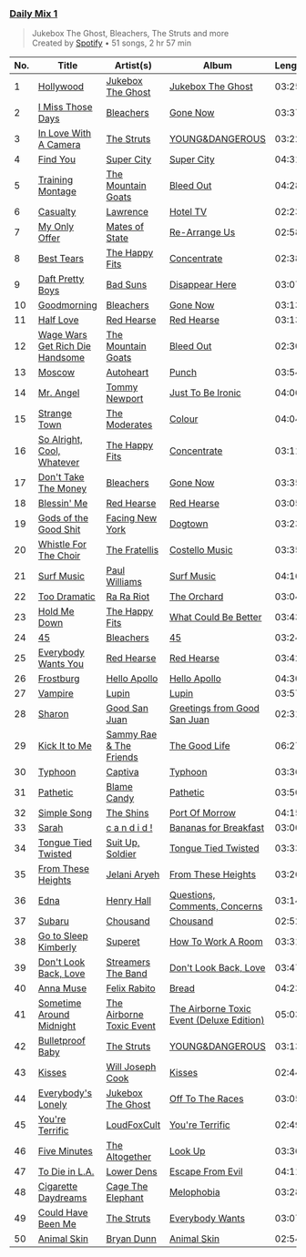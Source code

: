 ### [Daily Mix 1](https://open.spotify.com/playlist/37i9dQZF1E39Gzb56luQni)

> Jukebox The Ghost, Bleachers, The Struts and more<br>
> Created by [Spotify](https://open.spotify.com/user/spotify) • 51 songs, 2 hr 57 min

| No. | Title | Artist(s) | Album | Length |
|---|---|---|---|---|
| 1 | [Hollywood](https://open.spotify.com/track/2vnM1GudpO5GH1oOg0qgxr) | [Jukebox The Ghost](https://open.spotify.com/artist/0L8jXe7QeS9oYUoXbANmX4) | [Jukebox The Ghost](https://open.spotify.com/album/3K5jW2vkunhourPeQ3DiwV) | 03:25 |
| 2 | [I Miss Those Days](https://open.spotify.com/track/7kK5ihEqZcXEWr1r8o99E2) | [Bleachers](https://open.spotify.com/artist/2eam0iDomRHGBypaDQLwWI) | [Gone Now](https://open.spotify.com/album/10HKbC9lKDHGQvndGck6XJ) | 03:37 |
| 3 | [In Love With A Camera](https://open.spotify.com/track/2CEjWJ4lPiodKXXS2bhVyP) | [The Struts](https://open.spotify.com/artist/3lDpdwM8KILepMHqBWUhIA) | [YOUNG&DANGEROUS](https://open.spotify.com/album/1mFRTnYk72zZfVk7l25G3g) | 03:22 |
| 4 | [Find You](https://open.spotify.com/track/3iQR85ARBf5Z0SXXcUm3He) | [Super City ](https://open.spotify.com/artist/2I3Pl8SPFNNQMRTEYCLVwZ) | [Super City](https://open.spotify.com/album/1RPyDPKQHu9e2mBDcDg0Mu) | 04:31 |
| 5 | [Training Montage](https://open.spotify.com/track/0HEYFRBo4pBLLWjXsAZjod) | [The Mountain Goats](https://open.spotify.com/artist/3hyGGjxu73JuzBa757H6R5) | [Bleed Out](https://open.spotify.com/album/20KGjm5xRROTqP0UY1EVRg) | 04:28 |
| 6 | [Casualty](https://open.spotify.com/track/6nwxT0W6u4JYDGK5iyBOYt) | [Lawrence](https://open.spotify.com/artist/5rwUYLyUq8gBsVaOUcUxpE) | [Hotel TV](https://open.spotify.com/album/1U3ORbSHYUQLGYBzyEveMZ) | 02:23 |
| 7 | [My Only Offer](https://open.spotify.com/track/6vxHKbF36UmjYeW9lvFFpp) | [Mates of State](https://open.spotify.com/artist/4IELX7NrLBXuw8f51cUZuM) | [Re-Arrange Us](https://open.spotify.com/album/5XSlVbnsGPvimo5pygxkSv) | 02:58 |
| 8 | [Best Tears](https://open.spotify.com/track/1rLlLYMm9CWdmejVAuxP38) | [The Happy Fits](https://open.spotify.com/artist/73rPcaYEhBd0UuVZBqqyQJ) | [Concentrate](https://open.spotify.com/album/1mgzsmNo3XcdjonlRIwvFk) | 02:38 |
| 9 | [Daft Pretty Boys](https://open.spotify.com/track/41d2Q6DHcM20OdzynkRtvf) | [Bad Suns](https://open.spotify.com/artist/0YhUSm86okLWldQVwJkLlP) | [Disappear Here](https://open.spotify.com/album/2YXl7mV4d30fEbwpVQ7YBQ) | 03:07 |
| 10 | [Goodmorning](https://open.spotify.com/track/1K13OsIMc0HLgEJHZoWH78) | [Bleachers](https://open.spotify.com/artist/2eam0iDomRHGBypaDQLwWI) | [Gone Now](https://open.spotify.com/album/10HKbC9lKDHGQvndGck6XJ) | 03:13 |
| 11 | [Half Love](https://open.spotify.com/track/48v4OanMw0bPHUDFssBXoD) | [Red Hearse](https://open.spotify.com/artist/2922Q2qAcxb0hRD0LtPcFc) | [Red Hearse](https://open.spotify.com/album/1BrBVH1v92OAzRDijSyhj9) | 03:13 |
| 12 | [Wage Wars Get Rich Die Handsome](https://open.spotify.com/track/1NyJLkCmG29UfA6mv3jNGp) | [The Mountain Goats](https://open.spotify.com/artist/3hyGGjxu73JuzBa757H6R5) | [Bleed Out](https://open.spotify.com/album/20KGjm5xRROTqP0UY1EVRg) | 02:30 |
| 13 | [Moscow](https://open.spotify.com/track/08ktrT7H50FKAGSE9DQtX5) | [Autoheart](https://open.spotify.com/artist/5Lm1CMoa8VOCBCLZesAcvc) | [Punch](https://open.spotify.com/album/5ghZK3FUJXhNJR5Haf6koU) | 03:54 |
| 14 | [Mr. Angel](https://open.spotify.com/track/29gMFgHls5ghU24gLLFTf4) | [Tommy Newport](https://open.spotify.com/artist/7FvQR6QFfXmW18dyMqnHvv) | [Just To Be Ironic](https://open.spotify.com/album/10dztCLuuvkNaQlOgWxbZz) | 04:00 |
| 15 | [Strange Town](https://open.spotify.com/track/3JjmSjijPsu3AWei1adplt) | [The Moderates](https://open.spotify.com/artist/30bcJH5kuHVu6RZckrZfFJ) | [Colour](https://open.spotify.com/album/4ai377DNpe0SuMo5qQcKK5) | 04:04 |
| 16 | [So Alright, Cool, Whatever](https://open.spotify.com/track/47rOmlKHPYyMDM3h6L74Sn) | [The Happy Fits](https://open.spotify.com/artist/73rPcaYEhBd0UuVZBqqyQJ) | [Concentrate](https://open.spotify.com/album/1mgzsmNo3XcdjonlRIwvFk) | 03:11 |
| 17 | [Don't Take The Money](https://open.spotify.com/track/3ySU5vwQB33iGulwcUL9qQ) | [Bleachers](https://open.spotify.com/artist/2eam0iDomRHGBypaDQLwWI) | [Gone Now](https://open.spotify.com/album/10HKbC9lKDHGQvndGck6XJ) | 03:35 |
| 18 | [Blessin' Me](https://open.spotify.com/track/0encug7QQRGW2FBLmg5Wu7) | [Red Hearse](https://open.spotify.com/artist/2922Q2qAcxb0hRD0LtPcFc) | [Red Hearse](https://open.spotify.com/album/1BrBVH1v92OAzRDijSyhj9) | 03:05 |
| 19 | [Gods of the Good Shit](https://open.spotify.com/track/1RadlTNgSCovyKFOLS9tBF) | [Facing New York](https://open.spotify.com/artist/0hKODVI4SsyYLQcw1o3VE1) | [Dogtown](https://open.spotify.com/album/4w795iNijopltiXakfDBGV) | 03:23 |
| 20 | [Whistle For The Choir](https://open.spotify.com/track/3jp7Ryj1sX3riA7NQaVlLd) | [The Fratellis](https://open.spotify.com/artist/3M4ThdJR28z9eSMcQHAZ5G) | [Costello Music](https://open.spotify.com/album/6R6pjR9ocMYuqSuNx5e4mg) | 03:35 |
| 21 | [Surf Music](https://open.spotify.com/track/65Lb3IBPrMTvKfjA1DayN2) | [Paul Williams](https://open.spotify.com/artist/64kJQldKjOe5VQpu1EPMQg) | [Surf Music](https://open.spotify.com/album/2I6yGoC05EBUPupHlQqeyl) | 04:16 |
| 22 | [Too Dramatic](https://open.spotify.com/track/2Ys8AEJve28dHyMRh9l8NE) | [Ra Ra Riot](https://open.spotify.com/artist/6FIrstf3kHEg3zBOyLpvxD) | [The Orchard](https://open.spotify.com/album/4CuHH1sJAAKbGZYanK1w6v) | 03:04 |
| 23 | [Hold Me Down](https://open.spotify.com/track/1yhJdaC1kecHKUgGCChs4z) | [The Happy Fits](https://open.spotify.com/artist/73rPcaYEhBd0UuVZBqqyQJ) | [What Could Be Better](https://open.spotify.com/album/4dsTxC7fUsAp3qjkf93QI1) | 03:43 |
| 24 | [45](https://open.spotify.com/track/1gbgwb8AwRo9i42YaqWnj2) | [Bleachers](https://open.spotify.com/artist/2eam0iDomRHGBypaDQLwWI) | [45](https://open.spotify.com/album/4Jkd7DR2cZjaVbQEQydXbX) | 03:24 |
| 25 | [Everybody Wants You](https://open.spotify.com/track/4ab0gHfPvYGeF8qNycLNkE) | [Red Hearse](https://open.spotify.com/artist/2922Q2qAcxb0hRD0LtPcFc) | [Red Hearse](https://open.spotify.com/album/1BrBVH1v92OAzRDijSyhj9) | 03:42 |
| 26 | [Frostburg](https://open.spotify.com/track/6NYGyhiUhJpEQSRJ2yGJka) | [Hello Apollo](https://open.spotify.com/artist/5HDvYc2jXGJ07hdWpeSXOt) | [Hello Apollo](https://open.spotify.com/album/1yM6Vz3YYU0U8QuwzMGrdV) | 04:30 |
| 27 | [Vampire](https://open.spotify.com/track/453Uw6izSgWsiPppF8vu1O) | [Lupin](https://open.spotify.com/artist/2cG07hEJjsyLDwnrrQ3AV0) | [Lupin](https://open.spotify.com/album/1bc6JW8VfgfDbuKwSmQeR6) | 03:57 |
| 28 | [Sharon](https://open.spotify.com/track/3YcpHA5BNT66TgI1I00GfW) | [Good San Juan](https://open.spotify.com/artist/78BiITJndspCh1x7o4Kwu9) | [Greetings from Good San Juan](https://open.spotify.com/album/58V5uvKSfPs83hKvgKKlfi) | 02:31 |
| 29 | [Kick It to Me](https://open.spotify.com/track/6QZbDUZEgkwaVWROtWzjQ0) | [Sammy Rae & The Friends](https://open.spotify.com/artist/3lFDsTyYNPQc8WzJExnQWn) | [The Good Life](https://open.spotify.com/album/4s1igjt5YJe7s7BdCeX3DX) | 06:27 |
| 30 | [Typhoon](https://open.spotify.com/track/0Oc9TKytGgsbDeWgYOz59s) | [Captiva](https://open.spotify.com/artist/6yKG2IQiDrd3KM79Gcuzug) | [Typhoon](https://open.spotify.com/album/5V5AJuFgLirfDmh14zw9O9) | 03:36 |
| 31 | [Pathetic](https://open.spotify.com/track/1xPyMcQJtCcxnPxRs5bo8j) | [Blame Candy](https://open.spotify.com/artist/2MUWgXIFwWkYnhU7iKghib) | [Pathetic](https://open.spotify.com/album/7yv1lLxMec8jGQDJHFOQxy) | 03:50 |
| 32 | [Simple Song](https://open.spotify.com/track/48bo7uexDvAThcRDvEB2W7) | [The Shins](https://open.spotify.com/artist/4LG4Bs1Gadht7TCrMytQUO) | [Port Of Morrow](https://open.spotify.com/album/4ZTcGoOrNro2aCAStXEjZi) | 04:15 |
| 33 | [Sarah](https://open.spotify.com/track/25OKrC5mTrtDcsDD382vW3) | [c a n d i d !](https://open.spotify.com/artist/40eScT09blR2WOpG2zbe9o) | [Bananas for Breakfast](https://open.spotify.com/album/2WMb33hspMnoLSRecusl7t) | 03:00 |
| 34 | [Tongue Tied Twisted](https://open.spotify.com/track/0nJPxONbsGILkjSVY8wpzB) | [Suit Up, Soldier](https://open.spotify.com/artist/6LnU5mc8E2Bdk92w63cqww) | [Tongue Tied Twisted](https://open.spotify.com/album/1yLiHlnmEo28UU5VQGiAAG) | 03:33 |
| 35 | [From These Heights](https://open.spotify.com/track/26tMEDbutzryy8RyHX8HX4) | [Jelani Aryeh](https://open.spotify.com/artist/7A47sEe0ih6WpKmNCRMu86) | [From These Heights](https://open.spotify.com/album/1BInJvmyRnVy2ZWjzqKDP8) | 03:26 |
| 36 | [Edna](https://open.spotify.com/track/1z5LSQ3dvrJbXPHCt3tCws) | [Henry Hall](https://open.spotify.com/artist/2tRg9tU9VRKsmTr2ihZCEs) | [Questions, Comments, Concerns](https://open.spotify.com/album/1Cd9VvHFTnYd3yCmzjWnd4) | 03:14 |
| 37 | [Subaru](https://open.spotify.com/track/2W91R1PoSjIUX4x62wNdUB) | [Chousand](https://open.spotify.com/artist/0MLqjHl2stacCeqfpZm3l8) | [Chousand](https://open.spotify.com/album/68tCl9cYOh4xhv4yqz9ldl) | 02:52 |
| 38 | [Go to Sleep Kimberly](https://open.spotify.com/track/5ExaMDn2nYH1mMKkMu6veR) | [Superet](https://open.spotify.com/artist/3e5snAyVao8Jsu9kxumEUs) | [How To Work A Room](https://open.spotify.com/album/40FZD9ladH2d3vmXtoLLQo) | 03:31 |
| 39 | [Don't Look Back, Love](https://open.spotify.com/track/7gU1wVhRlI2IggnBxb2oWr) | [Streamers The Band](https://open.spotify.com/artist/5EW1xu5QCRA0qFKRt6Izv5) | [Don't Look Back, Love](https://open.spotify.com/album/7v9QeuHRo45FVaHwsY66JA) | 03:47 |
| 40 | [Anna Muse](https://open.spotify.com/track/3kVDAKaZ7w8UevnONl3h2Y) | [Felix Rabito](https://open.spotify.com/artist/1kqrDa1yunO4rQtSmMirAx) | [Bread](https://open.spotify.com/album/15JrOx6pt0Bq3UtTcHsWSZ) | 04:23 |
| 41 | [Sometime Around Midnight](https://open.spotify.com/track/7Hn0bZgca6QFz6OyKkvAi6) | [The Airborne Toxic Event](https://open.spotify.com/artist/7xovAENFxmyEWhzbnHsB3Z) | [The Airborne Toxic Event (Deluxe Edition)](https://open.spotify.com/album/4zz8xBoQ8KxRXnP5IeDJJ2) | 05:03 |
| 42 | [Bulletproof Baby](https://open.spotify.com/track/7DxMZyEcev3jmg1dHYnjA4) | [The Struts](https://open.spotify.com/artist/3lDpdwM8KILepMHqBWUhIA) | [YOUNG&DANGEROUS](https://open.spotify.com/album/1mFRTnYk72zZfVk7l25G3g) | 03:13 |
| 43 | [Kisses](https://open.spotify.com/track/1y3Xp4WGv4w88itTnGuHbi) | [Will Joseph Cook](https://open.spotify.com/artist/3YO2a6i2cfdFbgxk2HDfPe) | [Kisses](https://open.spotify.com/album/6Ac4rm2qp3VdgvKV1ylgVW) | 02:44 |
| 44 | [Everybody's Lonely](https://open.spotify.com/track/69lvfcTUrPTC3ywS1gyd2Q) | [Jukebox The Ghost](https://open.spotify.com/artist/0L8jXe7QeS9oYUoXbANmX4) | [Off To The Races](https://open.spotify.com/album/0vGId8rvkYSChOrt2A6HVc) | 03:05 |
| 45 | [You're Terrific](https://open.spotify.com/track/0d1eEJIO7iMOcmp5Qf9syv) | [LoudFoxCult](https://open.spotify.com/artist/1qY6fkaQ1BDrxHSxtyYxRF) | [You're Terrific](https://open.spotify.com/album/23hjpKqksLqy6dRLHHghke) | 02:49 |
| 46 | [Five Minutes](https://open.spotify.com/track/4t2DRCAa7NekMqtXbQj1Eo) | [The Altogether](https://open.spotify.com/artist/6LipWEhF4zwwRY8hFtCQHc) | [Look Up](https://open.spotify.com/album/00uqSRaPo9q9OOYlL4nS0U) | 03:36 |
| 47 | [To Die in L.A.](https://open.spotify.com/track/0sujwD2rDemdq6lBUvlB6j) | [Lower Dens](https://open.spotify.com/artist/5uTJLo3c4ZHpH8oEwGxYUN) | [Escape From Evil](https://open.spotify.com/album/3lzj0ftwAZ9XFp3qFs2lMN) | 04:11 |
| 48 | [Cigarette Daydreams](https://open.spotify.com/track/2tznHmp70DxMyr2XhWLOW0) | [Cage The Elephant](https://open.spotify.com/artist/26T3LtbuGT1Fu9m0eRq5X3) | [Melophobia](https://open.spotify.com/album/4EK8gtQfdVsmDTji7gBFlz) | 03:28 |
| 49 | [Could Have Been Me](https://open.spotify.com/track/3IyCL4Em1GOpNGDf451Hg1) | [The Struts](https://open.spotify.com/artist/3lDpdwM8KILepMHqBWUhIA) | [Everybody Wants](https://open.spotify.com/album/7iLnNik9W0ttekJblYrVfj) | 03:07 |
| 50 | [Animal Skin](https://open.spotify.com/track/1tdtmYCkDpc6YUvy3IesEb) | [Bryan Dunn](https://open.spotify.com/artist/4DWZ3TNXwdqNm4nWh7bZ89) | [Animal Skin](https://open.spotify.com/album/2B6xyZ5t4Ie9Tk7LV4Yav0) | 02:54 |
